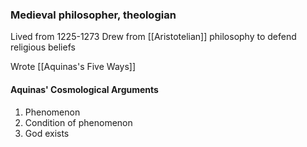 ### Medieval philosopher, theologian
Lived from 1225-1273
Drew from [[Aristotelian]] philosophy to defend religious beliefs

Wrote [[Aquinas's Five Ways]]

#### Aquinas' Cosmological Arguments
1. Phenomenon
2. Condition of phenomenon
3. God exists